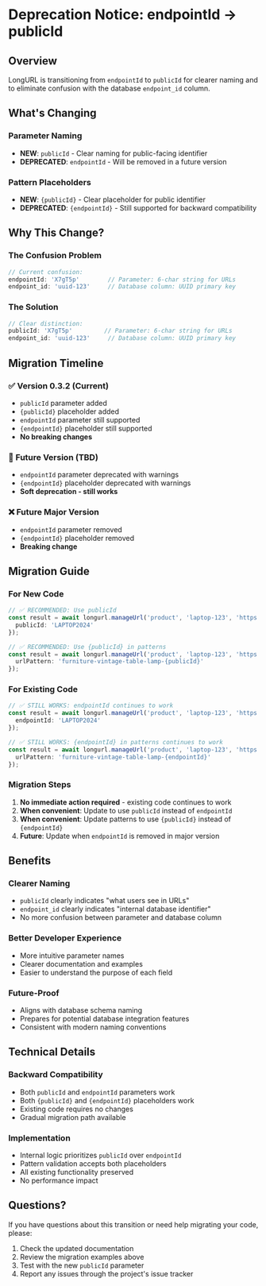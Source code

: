 # Deprecation Notice: endpointId → publicId

## Overview

LongURL is transitioning from `endpointId` to `publicId` for clearer naming and to eliminate confusion with the database `endpoint_id` column.

## What's Changing

### Parameter Naming
- **NEW**: `publicId` - Clear naming for public-facing identifier
- **DEPRECATED**: `endpointId` - Will be removed in a future version

### Pattern Placeholders
- **NEW**: `{publicId}` - Clear placeholder for public identifier
- **DEPRECATED**: `{endpointId}` - Still supported for backward compatibility

## Why This Change?

### The Confusion Problem
```typescript
// Current confusion:
endpointId: 'X7gT5p'        // Parameter: 6-char string for URLs
endpoint_id: 'uuid-123'     // Database column: UUID primary key
```

### The Solution
```typescript
// Clear distinction:
publicId: 'X7gT5p'         // Parameter: 6-char string for URLs  
endpoint_id: 'uuid-123'     // Database column: UUID primary key
```

## Migration Timeline

### ✅ Version 0.3.2 (Current)
- `publicId` parameter added
- `{publicId}` placeholder added
- `endpointId` parameter still supported
- `{endpointId}` placeholder still supported
- **No breaking changes**

### 🔄 Future Version (TBD)
- `endpointId` parameter deprecated with warnings
- `{endpointId}` placeholder deprecated with warnings
- **Soft deprecation - still works**

### ❌ Future Major Version
- `endpointId` parameter removed
- `{endpointId}` placeholder removed
- **Breaking change**

## Migration Guide

### For New Code
```typescript
// ✅ RECOMMENDED: Use publicId
const result = await longurl.manageUrl('product', 'laptop-123', 'https://...', {}, {
  publicId: 'LAPTOP2024'
});

// ✅ RECOMMENDED: Use {publicId} in patterns
const result = await longurl.manageUrl('product', 'laptop-123', 'https://...', {}, {
  urlPattern: 'furniture-vintage-table-lamp-{publicId}'
});
```

### For Existing Code
```typescript
// ✅ STILL WORKS: endpointId continues to work
const result = await longurl.manageUrl('product', 'laptop-123', 'https://...', {}, {
  endpointId: 'LAPTOP2024'
});

// ✅ STILL WORKS: {endpointId} in patterns continues to work
const result = await longurl.manageUrl('product', 'laptop-123', 'https://...', {}, {
  urlPattern: 'furniture-vintage-table-lamp-{endpointId}'
});
```

### Migration Steps
1. **No immediate action required** - existing code continues to work
2. **When convenient**: Update to use `publicId` instead of `endpointId`
3. **When convenient**: Update patterns to use `{publicId}` instead of `{endpointId}`
4. **Future**: Update when `endpointId` is removed in major version

## Benefits

### Clearer Naming
- `publicId` clearly indicates "what users see in URLs"
- `endpoint_id` clearly indicates "internal database identifier"
- No more confusion between parameter and database column

### Better Developer Experience
- More intuitive parameter names
- Clearer documentation and examples
- Easier to understand the purpose of each field

### Future-Proof
- Aligns with database schema naming
- Prepares for potential database integration features
- Consistent with modern naming conventions

## Technical Details

### Backward Compatibility
- Both `publicId` and `endpointId` parameters work
- Both `{publicId}` and `{endpointId}` placeholders work
- Existing code requires no changes
- Gradual migration path available

### Implementation
- Internal logic prioritizes `publicId` over `endpointId`
- Pattern validation accepts both placeholders
- All existing functionality preserved
- No performance impact

## Questions?

If you have questions about this transition or need help migrating your code, please:
1. Check the updated documentation
2. Review the migration examples above
3. Test with the new `publicId` parameter
4. Report any issues through the project's issue tracker 